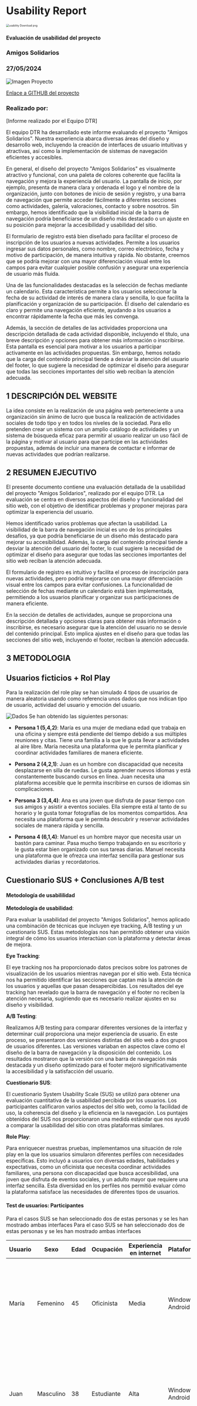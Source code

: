 # Usability Report



<img src="https://encrypted-tbn0.gstatic.com/images?q=tbn:ANd9GcRF017nhV-TFmNER2OM8UbXtdN6xwAKBYrv0i6onNfKu6Yn0BV0RK6aiOroeXl73LSY-B0&usqp=CAU" alt="usability Download png" style="zoom:50%;" />

#### Evaluación de usabilidad del proyecto 

### Amigos Solidarios

### 27/05/2024



![Imagen Proyecto](./img/logo.jpg)

[Enlace a GITHUB del proyecto](https://github.com/Yak-madrugador/DIU1.Yak-Madrugador/tree/master)



### Realizado por:

[Informe realizado por el Equipo DTR]

El equipo DTR ha desarrollado este informe evaluando el proyecto "Amigos Solidarios". Nuestra experiencia abarca diversas áreas del diseño y desarrollo web, incluyendo la creación de interfaces de usuario intuitivas y atractivas, así como la implementación de sistemas de navegación eficientes y accesibles. 

En general, el diseño del proyecto "Amigos Solidarios" es visualmente atractivo y funcional, con una paleta de colores coherente que facilita la navegación y mejora la experiencia del usuario. La pantalla de inicio, por ejemplo, presenta de manera clara y ordenada el logo y el nombre de la organización, junto con botones de inicio de sesión y registro, y una barra de navegación que permite acceder fácilmente a diferentes secciones como actividades, galería, valoraciones, contacto y sobre nosotros. Sin embargo, hemos identificado que la visibilidad inicial de la barra de navegación podría beneficiarse de un diseño más destacado o un ajuste en su posición para mejorar la accesibilidad y usabilidad del sitio.

El formulario de registro está bien diseñado para facilitar el proceso de inscripción de los usuarios a nuevas actividades. Permite a los usuarios ingresar sus datos personales, como nombre, correo electrónico, fecha y motivo de participación, de manera intuitiva y rápida. No obstante, creemos que se podría mejorar con una mayor diferenciación visual entre los campos para evitar cualquier posible confusión y asegurar una experiencia de usuario más fluida.

Una de las funcionalidades destacadas es la selección de fechas mediante un calendario. Esta característica permite a los usuarios seleccionar la fecha de su actividad de interés de manera clara y sencilla, lo que facilita la planificación y organización de su participación. El diseño del calendario es claro y permite una navegación eficiente, ayudando a los usuarios a encontrar rápidamente la fecha que más les convenga.

Además, la sección de detalles de las actividades proporciona una descripción detallada de cada actividad disponible, incluyendo el título, una breve descripción y opciones para obtener más información o inscribirse. Esta pantalla es esencial para motivar a los usuarios a participar activamente en las actividades propuestas. Sin embargo, hemos notado que la carga del contenido principal tiende a desviar la atención del usuario del footer, lo que sugiere la necesidad de optimizar el diseño para asegurar que todas las secciones importantes del sitio web reciban la atención adecuada.


## 1 DESCRIPCIÓN DEL WEBSITE

La idea consiste en la realización de una página web perteneciente a una organización sin ánimo de lucro que busca la realización de actividades sociales de todo tipo y en todos los niveles de la sociedad. Para ello pretenden crear un sistema con un amplio catálogo de actividades y un sistema de búsqueda eficaz para permitir al usuario realizar un uso fácil de la página y motivar al usuario para que participe en las actividades propuestas, además de incluir una manera de contactar e informar de nuevas actividades que podrían realizarse.
 



## 2 RESUMEN EJECUTIVO

El presente documento contiene una evaluación detallada de la usabilidad del proyecto "Amigos Solidarios", realizado por el equipo DTR. La evaluación se centra en diversos aspectos del diseño y funcionalidad del sitio web, con el objetivo de identificar problemas y proponer mejoras para optimizar la experiencia del usuario.

Hemos identificado varios problemas que afectan la usabilidad. La visibilidad de la barra de navegación inicial es uno de los principales desafíos, ya que podría beneficiarse de un diseño más destacado para mejorar su accesibilidad. Además, la carga del contenido principal tiende a desviar la atención del usuario del footer, lo cual sugiere la necesidad de optimizar el diseño para asegurar que todas las secciones importantes del sitio web reciban la atención adecuada.

El formulario de registro es intuitivo y facilita el proceso de inscripción para nuevas actividades, pero podría mejorarse con una mayor diferenciación visual entre los campos para evitar confusiones. La funcionalidad de selección de fechas mediante un calendario está bien implementada, permitiendo a los usuarios planificar y organizar sus participaciones de manera eficiente.

En la sección de detalles de actividades, aunque se proporciona una descripción detallada y opciones claras para obtener más información o inscribirse, es necesario asegurar que la atención del usuario no se desvíe del contenido principal. Esto implica ajustes en el diseño para que todas las secciones del sitio web, incluyendo el footer, reciban la atención adecuada.


## 3 METODOLOGIA 

## Usuarios ficticios + Rol Play

Para la realización del role play se han simulado 4 tipos de usuarios de manera aleatoria usando como referencia unos dados que nos indican tipo de usuario, actividad del usuario y emoción del usuario.

![Dados](../img/DTR/dados.png)
Se han obtenido las siguientes personas:

- **Persona 1 (5,4,2)**: 
  María es una mujer de mediana edad que trabaja en una oficina y siempre está pendiente del tiempo debido a sus múltiples reuniones y citas. Tiene una familia a la que le gusta llevar a actividades al aire libre. María necesita una plataforma que le permita planificar y coordinar actividades familiares de manera eficiente.

- **Persona 2 (4,2,1)**: 
  Juan es un hombre con discapacidad que necesita desplazarse en silla de ruedas. Le gusta aprender nuevos idiomas y está constantemente buscando cursos en línea. Juan necesita una plataforma accesible que le permita inscribirse en cursos de idiomas sin complicaciones.

- **Persona 3 (3,4,4)**: 
  Ana es una joven que disfruta de pasar tiempo con sus amigos y asistir a eventos sociales. Ella siempre está al tanto de su horario y le gusta tomar fotografías de los momentos compartidos. Ana necesita una plataforma que le permita descubrir y reservar actividades sociales de manera rápida y sencilla.

- **Persona 4 (6,1,4)**: 
  Manuel es un hombre mayor que necesita usar un bastón para caminar. Pasa mucho tiempo trabajando en su escritorio y le gusta estar bien organizado con sus tareas diarias. Manuel necesita una plataforma que le ofrezca una interfaz sencilla para gestionar sus actividades diarias y recordatorios.

  

## Cuestionario SUS + Conclusiones A/B test

#### Metodología de usabililidad

**Metodología de usabilidad**:

Para evaluar la usabilidad del proyecto "Amigos Solidarios", hemos aplicado una combinación de técnicas que incluyen eye tracking, A/B testing y un cuestionario SUS. Estas metodologías nos han permitido obtener una visión integral de cómo los usuarios interactúan con la plataforma y detectar áreas de mejora.

**Eye Tracking**:

El eye tracking nos ha proporcionado datos precisos sobre los patrones de visualización de los usuarios mientras navegan por el sitio web. Esta técnica nos ha permitido identificar las secciones que captan más la atención de los usuarios y aquellas que pasan desapercibidas. Los resultados del eye tracking han revelado que la barra de navegación y el footer no reciben la atención necesaria, sugiriendo que es necesario realizar ajustes en su diseño y visibilidad.

**A/B Testing**:

Realizamos A/B testing para comparar diferentes versiones de la interfaz y determinar cuál proporciona una mejor experiencia de usuario. En este proceso, se presentaron dos versiones distintas del sitio web a dos grupos de usuarios diferentes. Las versiones variaban en aspectos clave como el diseño de la barra de navegación y la disposición del contenido. Los resultados mostraron que la versión con una barra de navegación más destacada y un diseño optimizado para el footer mejoró significativamente la accesibilidad y la satisfacción del usuario.

**Cuestionario SUS**:

El cuestionario System Usability Scale (SUS) se utilizó para obtener una evaluación cuantitativa de la usabilidad percibida por los usuarios. Los participantes calificaron varios aspectos del sitio web, como la facilidad de uso, la coherencia del diseño y la eficiencia en la navegación. Los puntajes obtenidos del SUS nos proporcionaron una medida estándar que nos ayudó a comparar la usabilidad del sitio con otras plataformas similares.

**Role Play**:

Para enriquecer nuestras pruebas, implementamos una situación de role play en la que los usuarios simularon diferentes perfiles con necesidades específicas. Esto incluyó a usuarios con diversas edades, habilidades y expectativas, como un oficinista que necesita coordinar actividades familiares, una persona con discapacidad que busca accesibilidad, una joven que disfruta de eventos sociales, y un adulto mayor que requiere una interfaz sencilla. Esta diversidad en los perfiles nos permitió evaluar cómo la plataforma satisface las necesidades de diferentes tipos de usuarios.
 

#### Test de usuarios: Participantes

Para el casos SUS se han seleccionado dos de estas personas y se les han mostrado ambas interfaces
Para el caso SUS se han seleccionado dos de estas personas y se les han mostrado ambas interfaces

| Usuario | Sexo    | Edad | Ocupación    | Experiencia en internet | Plataforma           | Perfil cubierto                                                                                                          | Test | SUS  |
|---------|---------|------|--------------|-------------------------|----------------------|------------------------------------------------------------------------------------------------------------------------|------|------|
| María   | Femenino| 45   | Oficinista   | Media                   | Windows, Android     | Mujer de mediana edad que necesita coordinar actividades familiares de manera eficiente. Está frustrada porque la plataforma no es intuitiva. | B    | 58   |
| Juan    | Masculino| 38  | Estudiante   | Alta                    | Windows, Android     | Hombre con discapacidad que busca cursos de idiomas. Está contento con la accesibilidad de la plataforma, pero quiere más opciones de cursos. | A    | 75   |
| Ana     | Femenino| 25   | Estudiante   | Alta                    | iOS, Android         | Joven que disfruta de eventos sociales y fotografía. Está satisfecha con la facilidad para encontrar actividades, pero quiere mejores opciones para compartir fotos. | A    | 70   |
| Manuel  | Masculino| 70  | Jubilado     | Baja                    | Windows              | Hombre mayor que necesita una interfaz sencilla para gestionar sus actividades diarias. Está decepcionado porque la plataforma no es lo suficientemente clara para él. | B    | 55   |


#### Resultados obtenidos



| **CUESTIONARIO SUS ANA**                                                               | **Valoracion User1 (entre 1-5)** |
|------------------------------------------------------------------------------------|-----------------------------------|
| 1. Creo que me gustará visitar con frecuencia este website                         | 5                                 |
| 2. Encontré el website innecesariamente complejo                                   | 2                                 |
| 3. Pensé que era fácil utilizar este website                                       | 5                                 |
| 4. Creo que necesitaría del apoyo de un experto para recorrer el website           | 2                                 |
| 5. Encontré las funciones del website bastante bien integradas                     | 5                                 |
| 6. Pensé que había demasiada inconsistencia en el website                          | 1                                 |
| 7. Imagino que la mayoría de las personas aprenderían muy rápidamente a utilizar el website | 4                        |
| 8. Encontré el website muy grande al recorrerlo                                    | 1                                 |
| 9. Me sentí muy confiado en el manejo del website                                  | 5                                 |
| 10. Necesito aprender muchas cosas antes de manejarme en el website                | 2                                 |
| **VALORACION FINAL**                                                               | 90                                |


| **CUESTIONARIO SUS JUAN**                                                               | **Valoracion User2 (entre 1-5)** |
|------------------------------------------------------------------------------------|-----------------------------------|
| 1. Creo que me gustará visitar con frecuencia este website                         | 5                                 |
| 2. Encontré el website innecesariamente complejo                                   | 1                                 |
| 3. Pensé que era fácil utilizar este website                                       | 4                                 |
| 4. Creo que necesitaría del apoyo de un experto para recorrer el website           | 1                                 |
| 5. Encontré las funciones del website bastante bien integradas                     | 5                                 |
| 6. Pensé que había demasiada inconsistencia en el website                          | 2                                 |
| 7. Imagino que la mayoría de las personas aprenderían muy rápidamente a utilizar el website | 5                        |
| 8. Encontré el website muy grande al recorrerlo                                    | 2                                 |
| 9. Me sentí muy confiado en el manejo del website                                  | 4                                 |
| 10. Necesito aprender muchas cosas antes de manejarme en el website                | 2                                 |
| **VALORACION FINAL**                                                               | 87.5                              |



| **CUESTIONARIO SUS MARIA**                                                               | **Valoracion User3 (entre 1-5)** |
|------------------------------------------------------------------------------------|-----------------------------------|
| 1. Creo que me gustará visitar con frecuencia este website                         | 2                                 |
| 2. Encontré el website innecesariamente complejo                                   | 1                                 |
| 3. Pensé que era fácil utilizar este website                                       | 4                                 |
| 4. Creo que necesitaría del apoyo de un experto para recorrer el website           | 2                                 |
| 5. Encontré las funciones del website bastante bien integradas                     | 4                                 |
| 6. Pensé que había demasiada inconsistencia en el website                          | 3                                 |
| 7. Imagino que la mayoría de las personas aprenderían muy rápidamente a utilizar el website | 2                        |
| 8. Encontré el website muy grande al recorrerlo                                    | 1                                 |
| 9. Me sentí muy confiado en el manejo del website                                  | 3                                 |
| 10. Necesito aprender muchas cosas antes de manejarme en el website                | 3                                 |
| **VALORACION FINAL**                                                               | 62.5                              |


| **CUESTIONARIO SUS MANUEL**                                                               | **Valoracion User4 (entre 1-5)** |
|------------------------------------------------------------------------------------|-----------------------------------|
| 1. Creo que me gustará visitar con frecuencia este website                         | 2                                 |
| 2. Encontré el website innecesariamente complejo                                   | 2                                 |
| 3. Pensé que era fácil utilizar este website                                       | 2                                 |
| 4. Creo que necesitaría del apoyo de un experto para recorrer el website           | 4                                 |
| 5. Encontré las funciones del website bastante bien integradas                     | 4                                 |
| 6. Pensé que había demasiada inconsistencia en el website                          | 2                                 |
| 7. Imagino que la mayoría de las personas aprenderían muy rápidamente a utilizar el website | 3                        |
| 8. Encontré el website muy grande al recorrerlo                                    | 1                                 |
| 9. Me sentí muy confiado en el manejo del website                                  | 2                                 |
| 10. Necesito aprender muchas cosas antes de manejarme en el website                | 2                                 |
| **VALORACION FINAL**                                                               | 55                                |

### Conclusión de AB Testing: Comparación de Resultados del Test SUS

#### Descripción del Estudio

Hemos realizado una prueba de usabilidad utilizando el cuestionario SUS (System Usability Scale) para comparar dos aplicaciones móviles diferentes. Los dos primeros usuarios (User1 y User2) evaluaron una aplicación móvil destinada a un club de lectura llamada, mientras que los otros dos usuarios (User3 y User4) evaluaron una aplicación móvil llamada Amigos Solidarios, que organiza actividades sociales como una ONG.

#### Resultados del Test SUS

| **Usuario** | **Aplicación**       | **Valoración Final SUS** |
|-------------|----------------------|--------------------------|
| User1       | Club de lectura | 90                       |
| User2       | Club de lectura | 87.5                     |
| User3       | Amigos Solidarios    | 62.5                     |
| User4       | Amigos Solidarios    | 55                       |

#### Análisis de Resultados

1. **Promedio de Valoraciones SUS:**
   - **Club de lectura:** 
     - Media: (90 + 87.5) / 2 = 88.75
   - **Amigos Solidarios (ONG):** 
     - Media: (62.5 + 55) / 2 = 58.75

2. **Distribución de Puntuaciones:**
   - **Club de lectura:**
     - Las valoraciones están muy altas y muy cercanas entre sí, lo que indica una percepción positiva y consistente de la usabilidad.
   - **Amigos Solidarios :**
     - Las valoraciones son más bajas y muestran una diferencia más significativa, lo que sugiere problemas de usabilidad y una percepción menos consistente.

3. **Comentarios Generales:**
   - **Club de lectura:**
     - Los usuarios encuentran la aplicación fácil de usar (valoraciones altas en facilidad de uso) y bien integrada, con poca necesidad de asistencia externa.
     - Los usuarios se sienten confiados al usar la aplicación y creen que es intuitiva para la mayoría de las personas.
   - **Amigos Solidarios:**
     - Los usuarios encuentran la aplicación más complicada y menos intuitiva (valoraciones más bajas en facilidad de uso).
     - Existe una percepción de inconsistencia en el diseño y una mayor necesidad de asistencia externa para usar la aplicación.
     - La confianza en el uso de la aplicación es significativamente menor.

#### Conclusión

La aplicación móvil del club de lectura DTR muestra una usabilidad significativamente mejor que la aplicación de Amigos Solidarios. Los usuarios de DTR tienen una experiencia de usuario más positiva, sintiéndose confiados y encontrando la aplicación intuitiva y bien integrada. Por el contrario, los usuarios de Amigos Solidarios experimentan más dificultades, perciben inconsistencias y sienten que necesitan más apoyo para utilizar la aplicación.

**Recomendaciones:**
- **Para Amigos Solidarios:**
  - Realizar una revisión completa de la interfaz de usuario para mejorar la consistencia y la facilidad de uso.
  - Implementar tutoriales y asistencia dentro de la aplicación para ayudar a los usuarios a familiarizarse con las funciones.
  - Realizar pruebas de usabilidad adicionales para identificar áreas específicas que requieren mejoras.

En resumen, aunque ambos grupos evaluaron diferentes aplicaciones, los resultados del test SUS indican claramente que la aplicación DTR proporciona una mejor experiencia de usuario en comparación con Amigos Solidarios.

### Resultado de eyetracking

Se ha realizado una prueba de EyeTracking sobre las diferentes pantallas creadas por el grupo Amigos Solidarios.  Para generar las áreas de interés nos hemos centrado en aquellas partes de la pantalla que resultan el eje central de la funcionalidad a evaluar.

#### Pantalla 1

<p align="center">
  <img src="./img/AOI%20Pantalla1.png" alt="Img" style="width:30%;">
  <img src="./img/Persona1/Captura1.png" alt="Img" style="width:30%;">
  <img src="./img/Persona2/Captura1.png" alt="Img" style="width:30%;">
</p>

En la pantalla inicial se definen como áreas de interés los botones de inicio de sesión y registro, el de apertura del menú de navegación así como los distintos carrusel y tarjeta de actividad. 

Las áreas de los botones de inicio de sesión y de menú no son vistos por ninguno de los usuarios al ser más difíciles de encontrar.

El usuario se centra sobre todo en las imágenes, que no contienen información y en el texto de la tarjeta de actividad. Sin embargo, a pesar de centrarse en esa parte no mira el tiempo suficiente como para leer lo que pone.

En los botones de la tarjeta vuelve a ocurrir lo mismo que con los principales: no son vistos por los usuarios a excepción del botón de Más información, que es visto solo por uno de ellos.

Es necesario resaltar en mayor medida los botones mediante diferentes colores o tamaños.

#### Pantalla 2

<p align="center">
  <img src="./img/AOI Pantalla 2.png" alt="Img" style="width:30%;">
  <img src="./img/Persona1/Captura2.png" alt="Img" style="width:30%;">
  <img src="./img/Persona2/Captura2.png" alt="Img" style="width:30%;">
</p>

En esta pantalla lo importante es el menú que se abre para poder navegar por la aplicación. Este menú carece de información visual al no disponer de logos y sólo utilizar etiquetas para conocer a qué apartado nos lleva cada botón. Las letras, además, son excesivamente pequeñas para hacer que quepan todos los botones, por lo que presumiblemente este menú tenga demasiadas opciones, siendo aconsejable que disponga de menos botones con logotipos y letra más grande. En consecuencia, los usuarios no pasan demasiado tiempo visualizándolo.

Además, se utiliza el difuminado para marcar que se debe centrar la atención en el menú. Sin embargo, esta animación no tiene el efecto deseado ya que los usuarios se quedan gran parte del tiempo mirando la parte central de la pantalla que está borrosa.

La parte final de la pantalla no es vista por ninguno de los usuarios.

#### Pantalla 3

<p align="center">
  <img src="./img/AOI Pantalla 3.png" alt="Img" style="width:30%;">
  <img src="./img/Persona1/Captura3.png" alt="Img" style="width:30%;">
  <img src="./img/Persona2/Captura3.png" alt="Img" style="width:30%;">
</p>

En esta pantalla se visualiza claramente el contenido sobre el que se quiere centrar la atención, que es el formulario para rellenar los datos y unirse a la actividad.

Sin embargo, el botón para enviar el formulario no llama lo suficiente la atención por lo que tampoco es visto por parte de los usuarios.
El difuminado de fondo hace que se disimule el botón de cerrar formulario, el cual, al tener tan integrada la paleta de colores, tampoco resalta y se acaba perdiendo.

#### Pantalla 4

<p align="center">
  <img src="./img/AOI Pantalla 4.png" alt="Img" style="width:30%;">
  <img src="./img/Persona1/Captura4.png" alt="Img" style="width:30%;">
  <img src="./img/Persona2/Captura4.png" alt="Img" style="width:30%;">
</p>

En esta pantalla se abre una lista de valores para rellenar en el formulario. Todos los usuarios acaban viendo rápidamente los posibles valores para ese atributo. Sin embargo, el campo que se está modificando es visto sólo por la mitad de los usuarios.


#### Pantalla 5

<p align="center">
  <img src="./img/AOI Pantalla 5.png" alt="Img" style="width:30%;">
  <img src="./img/Persona1/Captura5.png" alt="Img" style="width:30%;">
  <img src="./img/Persona2/Captura5.png" alt="Img" style="width:30%;">
</p>

Los usuarios visualizan claramente la parte central de la pantalla, sin embargo, el que la información de la actividad esté dividida en distintos recuadros hace parecer que es información inconexa y puede  hacer que el usuario se pierda un poco.

#### Pantalla 6

<p align="center">
  <img src="./img/AOI Pantalla 6.png" alt="Img" style="width:30%;">
  <img src="./img/Persona1/Captura6.png" alt="Img" style="width:30%;">
  <img src="./img/Persona2/Captura6.png" alt="Img" style="width:30%;">
</p>

El calendario integra quizás demasiado la paleta de colores, haciendo que sea difícil fijarse en aspectos tan importantes como la fecha actual.

Tampoco ayuda que las fechas seleccionadas tengan el mismo círculo que el botón OK, causando que este sea visto sólo por uno de los usuarios. Además, no se da contexto sobre qué estamos visualizando las fechas, desorientando al usuario.

## 4 CONCLUSIONES

### Conclusiones de las Pruebas de Usabilidad

Las pruebas de usabilidad realizadas han permitido identificar áreas clave en las que la plataforma "Amigos Solidarios" necesita mejoras significativas. Los resultados obtenidos mediante el cuestionario SUS, el eye tracking y el A/B testing han mostrado que, aunque la plataforma tiene un diseño atractivo y funcionalidades útiles, existen varios problemas de usabilidad que afectan la experiencia del usuario.

1. **Visibilidad de la Barra de Navegación:** La barra de navegación no es suficientemente destacada, lo que dificulta que los usuarios la encuentren y utilicen eficientemente. Esto afecta negativamente la accesibilidad del sitio.
2. **Atención al Footer:** La carga del contenido principal desvía la atención del usuario del footer, sugiriendo la necesidad de optimizar el diseño para asegurar que todas las secciones importantes reciban la atención adecuada.
3. **Diferenciación Visual en el Formulario de Registro:** Los campos del formulario de registro podrían beneficiarse de una mayor diferenciación visual para evitar confusiones y mejorar la experiencia de inscripción.
4. **Consistencia y Facilidad de Uso:** Los usuarios percibieron inconsistencias en el diseño y encontraron la plataforma más complicada de usar en comparación con otras aplicaciones evaluadas.

### Resultados de Eye Tracking

El análisis de eye tracking proporcionó información detallada sobre los patrones de visualización de los usuarios mientras navegaban por el sitio web. A continuación, se resumen los hallazgos más relevantes:

1. **Pantalla de Inicio:** Los usuarios se centraron principalmente en las imágenes y el texto de la tarjeta de actividad, pero los botones de inicio de sesión y de menú no captaron su atención. Esto sugiere la necesidad de hacer estos botones más visibles y accesibles.
2. **Menú de Navegación:** El menú carece de información visual atractiva y utiliza etiquetas pequeñas, lo que dificulta su uso. Los usuarios no pasaron mucho tiempo visualizándolo, lo que indica que es necesario simplificar y mejorar su diseño.
3. **Formulario de Registro:** Aunque el contenido del formulario es claro, el botón para enviar el formulario no llama suficientemente la atención. Además, el botón de cerrar el formulario se pierde debido a la integración excesiva de la paleta de colores.
4. **Selección de Fechas:** El calendario es funcional pero carece de diferenciación visual suficiente para destacar elementos importantes como la fecha actual y el botón de confirmación. Esto puede desorientar a los usuarios.
5. **Información de Actividades:** La división de la información en recuadros hace que parezca inconexa, dificultando que los usuarios comprendan la información de manera fluida.


### Incidencias

Durante las pruebas de usabilidad, no hemos encontrado ninguna incidencia.

### Valoración

**Puntos Positivos a Destacar:**

- **Diseño Atractivo:** La plataforma tiene un diseño visualmente atractivo con una paleta de colores coherente.
- **Funcionalidades Útiles:** Funcionalidades como la selección de fechas mediante un calendario y la sección de detalles de actividades son muy útiles y bien implementadas.
- **Proceso de Registro Intuitivo:** El formulario de registro, aunque mejorable, es intuitivo y facilita la inscripción a nuevas actividades.

### Recomendaciones y Propuesta de Mejoras

**Puntos de Mejora:**

1. **Mejorar la Visibilidad de la Barra de Navegación:** Rediseñar la barra de navegación para hacerla más destacada y accesible.
2. **Optimizar el Footer:** Ajustar el diseño del contenido principal para asegurar que el footer reciba la atención adecuada.
3. **Diferenciación Visual en el Formulario de Registro:** Implementar mejoras visuales en los campos del formulario para evitar confusiones.
4. **Consistencia en el Diseño:** Asegurar una mayor consistencia en el diseño de la plataforma para facilitar su uso.
5. **Mejoras en Accesibilidad:** Realizar ajustes para mejorar la accesibilidad del sitio, facilitando la navegación para usuarios con discapacidades.

### Valoración de la Prueba de Usabilidad (Self-Assessment)

La aplicación de técnicas de usabilidad como el eye tracking, A/B testing y el cuestionario SUS ha sido muy útil para detectar errores ocultos y fallos de usabilidad en la plataforma "Amigos Solidarios". Estas técnicas han proporcionado datos valiosos que han permitido identificar áreas críticas de mejora y desarrollar recomendaciones específicas para optimizar la experiencia del usuario.

La diversidad en los perfiles de usuarios utilizados en las pruebas ha permitido obtener una visión amplia y detallada de cómo diferentes tipos de usuarios interactúan con la plataforma, lo que ha sido fundamental para identificar problemas de usabilidad y proponer soluciones efectivas. En general, consideramos que estas técnicas han sido efectivas para evaluar la usabilidad de la plataforma y proporcionar una base sólida para futuras mejoras.

